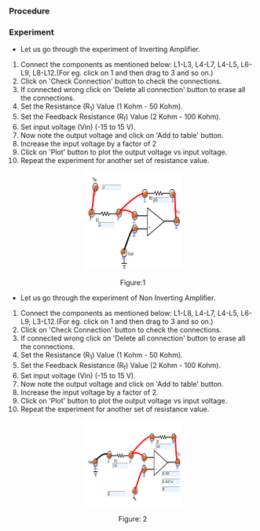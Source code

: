 ### Procedure

### Experiment
- Let us go through the experiment of Inverting Amplifier.
1. Connect the components as mentioned below:
L1-L3, L4-L7, L4-L5, L6-L9, L8-L12.(For eg. click on 1 and then drag to 3 and so on.)
2. Click on  'Check Connection' button to check the connections.
3. If connected wrong click on  'Delete all connection' button to erase all the connections.
4. Set the Resistance (R<sub>1</sub>) Value (1 Kohm - 50 Kohm).
5. Set the Feedback Resistance (R<sub>f</sub>) Value (2 Kohm - 100 Kohm).
6. Set input voltage (Vin) (-15  to 15 V).
7. Now note the output voltage and click on 'Add to table' button.
8. Increase the input voltage by a factor of 2
9. Click on 'Plot' button to plot the output voltage vs input voltage.
10. Repeat the experiment for another set of resistance value. 
                                    

<div align="center">
<img src="images/inverting_opamp_pr.png" width="40%">
<p>Figure:1</p>
</div>

- Let us go through the experiment of  Non Inverting Amplifier.
1. Connect the components as mentioned below:
L1-L8, L4-L7, L4-L5, L6-L9, L3-L12.(For eg. click on 1 and then drag to 3 and so on.)
2. Click on  'Check Connection' button to check the connections.
3. If connected wrong click on  'Delete all connection' button to erase all the connections.	
4. Set the Resistance (R<sub>1</sub>) Value (1 Kohm - 50 Kohm).
5. Set the Feedback Resistance (R<sub>f</sub>) Value (2 Kohm - 100 Kohm).
6. Set input voltage (Vin) (-15  to 15 V).
7. Now note the output voltage and click on 'Add to table' button.  
8. Increase the input voltage by a factor of 2.
9. Click on 'Plot' button to plot the output voltage vs input voltage.
10. Repeat the experiment for another set of resistance value.

<div align="center">
<img src="images/noninverting_opamp_pr.png" width="40%">
<p>Figure: 2</p>
</div>

<script id="MathJax-script" async src="https://cdn.jsdelivr.net/npm/mathjax@3/es5/tex-mml-chtml.js"></script>






